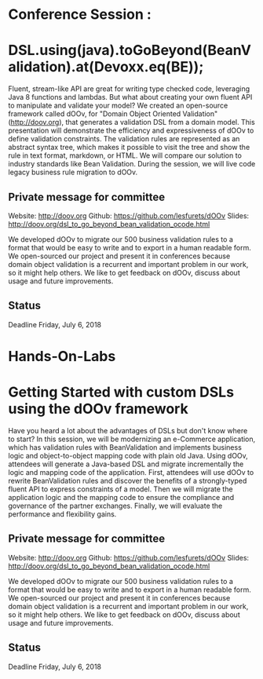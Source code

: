 # Conference Session :

# DSL.using(java).toGoBeyond(BeanValidation).at(Devoxx.eq(BE));

Fluent, stream-like API are great for writing type checked code, leveraging 
Java 8 functions and lambdas. But what about creating your own
fluent API to manipulate and validate your model? We created an open-source
framework called dOOv, for "Domain Object Oriented Validation"
(http://doov.org), that generates a validation DSL from a domain model. This
presentation will demonstrate the efficiency and expressiveness of dOOv to
define validation constraints. The validation rules are represented as an
abstract syntax tree, which makes it possible to visit the tree and show the
rule in text format, markdown, or HTML. We will compare our solution to
industry standards like Bean Validation. During the session, we will live code
legacy business rule migration to dOOv.

## Private message for committee

Website: http://doov.org
Github: https://github.com/lesfurets/dOOv
Slides: http://doov.org/dsl_to_go_beyond_bean_validation_ocode.html

We developed dOOv to migrate our 500 business validation rules to a format that
would be easy to write and to export in a human readable form. We open-sourced
our project and present it in conferences because domain object validation is a
recurrent and important problem in our work, so it might help others. We like
to get feedback on dOOv, discuss about usage and future improvements.

## Status

Deadline Friday, July 6, 2018

# Hands-On-Labs

# Getting Started with custom DSLs using the dOOv framework

Have you heard a lot about the advantages of DSLs but don't know where to 
start? In this session, we will be modernizing an e-Commerce application,
which has validation rules with BeanValidation and implements 
business logic and object-to-object mapping code with plain old Java. 
Using dOOv, attendees will generate a Java-based DSL and migrate incrementally 
the logic and mapping code of the application. First, attendees will use 
dOOv to rewrite BeanValidation rules and discover the benefits of a 
strongly-typed fluent API to express constraints of a model.
Then we will migrate the application logic and the mapping code to ensure 
the compliance and governance of the partner exchanges. Finally, we will 
evaluate the performance and flexibility gains.

## Private message for committee

Website: http://doov.org
Github: https://github.com/lesfurets/dOOv
Slides: http://doov.org/dsl_to_go_beyond_bean_validation_ocode.html

We developed dOOv to migrate our 500 business validation rules to a format that
would be easy to write and to export in a human readable form. We open-sourced
our project and present it in conferences because domain object validation is a
recurrent and important problem in our work, so it might help others. We like
to get feedback on dOOv, discuss about usage and future improvements.

## Status

Deadline Friday, July 6, 2018